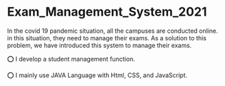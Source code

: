 # Exam_Management_System_2021

In the covid 19 pandemic situation, all the campuses are conducted online. in this situation, they need to manage their exams. As a solution to this problem, we have introduced this system to manage their exams.

⭕ I develop a student management function.

⭕ I mainly use JAVA Language with Html, CSS, and JavaScript.
